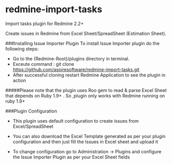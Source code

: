 redmine-import-tasks
====================

Import tasks plugin for Redmine 2.2+


Create issues in Redmine  from Excel Sheet/SpreadSheet (Estimation Sheet).

###Installing Issue Importer Plugin
To install Issue Importer plugin do the following steps:

* Go to the {Redmine-Root}/plugins directory in terminal.
* Exceute command : git clone https://github.com/aspiresoftware/redmine-import-tasks.git 
* After successful cloning restart Redmine Application to see the plugin in action

#####Please note that the plugin uses Roo gem to read & parse  Excel Sheet that depends on Ruby 1.9+ .
So ,plugin only works with Redmine running on ruby 1.9+

###Plugin Configuration
* This plugin uses default configuration to create issues from Excel/SpreadSheet
* You can also download the Excel Template generated as per your plugin configuration and then just fill the Issues in Excel sheet and upload it 

*  To change configuration go to Administration -> Plugins and configure the Issue Importer Plugin as per your Excel Sheet fields
